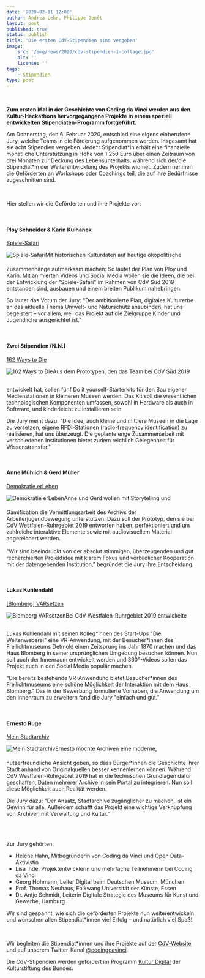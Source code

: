 ```yaml
---
date: '2020-02-11 12:00'
author: Andrea Lehr, Philippe Genêt
layout: post
published: true
status: publish
title: 'Die ersten CdV-Stipendien sind vergeben'
image:
    src: '/img/news/2020/cdv-stipendien-1-collage.jpg'
    alt: ''
    license: ''
tags:
    - Stipendien
type: post
---
```

<br/>
<p><b>Zum ersten Mal in der Geschichte von Coding da Vinci werden aus den Kultur-Hackathons hervorgegangene Projekte in einem speziell entwickelten Stipendiaten-Programm fortgeführt.</b></p>

<p>Am Donnerstag, den 6. Februar 2020, entschied eine eigens einberufene Jury, welche Teams in die Förderung aufgenommen werden. Insgesamt hat sie acht Stipendien vergeben. Jede*r Stipendiat*in erhält eine finanzielle monatliche Unterstützung in Höhe von 1.250 Euro über einen Zeitraum von drei Monaten zur Deckung des Lebensunterhalts, während sich der/die Stipendiat*in der Weiterentwicklung des Projekts widmet. Zudem nehmen die Geförderten an Workshops oder Coachings teil, die auf ihre Bedürfnisse zugeschnitten sind.</p><br/>
<p>Hier stellen wir die Geförderten und ihre Projekte vor:</p>
<br/>

<h4>Ploy Schneider & Karin Kulhanek</h4>
<p><a href="https://codingdavinci.de/projects/2019_sued/spiele_safari.html" target="_blank">Spiele-Safari</a></p>
<p><img alt="Spiele-Safari" class="img-responsive col-lg-2 col-md-2 col-sm-2 inline-logo" style="margin-left: 0px; margin-bottom: 20px" src="/img/projekte/spiele_safari-square.jpg">Mit historischen Kulturdaten auf heutige ökopolitische Zusammenhänge aufmerksam machen: So lautet der Plan von Ploy und Karin. Mit animierten Videos und Social Media wollen sie die Ideen, die bei der Entwicklung der "Spiele-Safari" im Rahmen von CdV Süd 2019 entstanden sind, ausbauen und einem breiten Publikum nahebringen.</p>
<p>So lautet das Votum der Jury: "Der ambitionierte Plan, digitales Kulturerbe an das aktuelle Thema Umwelt- und Naturschutz anzubinden, hat uns begeistert – vor allem, weil das Projekt auf die Zielgruppe Kinder und Jugendliche ausgerichtet ist."</p><br/>

<h4>Zwei Stipendien (N.N.)</h4>
<p><a href="https://codingdavinci.de/projects/2019_sued/ways_162_to_die.html" target="_blank">162 Ways to Die</a></p> 
<p><img alt="162 Ways to Die" class="img-responsive col-lg-2 col-md-2 col-sm-2 inline-logo" style="margin-left: 0px; margin-bottom: 30px" src="/img/projekte/ways_162_to_die-square.jpg">Aus dem Prototypen, den das Team bei CdV Süd 2019 entwickelt hat, sollen fünf Do it yourself-Starterkits für den Bau eigener Medienstationen in kleineren Museen werden. Das Kit soll die wesentlichen technologischen Komponenten umfassen, sowohl in Hardware als auch in Software, und kinderleicht zu installieren sein.</p>
<p>Die Jury meint dazu: "Die Idee, auch kleine und mittlere Museen in die Lage zu versetzen, eigene RFDI-Stationen (radio-frequency identification) zu realisieren, hat uns überzeugt. Die geplante enge Zusammenarbeit mit verschiedenen Institutionen bietet zudem reichlich Gelegenheit für Wissenstransfer."</p><br/>

<h4>Anne Mühlich & Gerd Müller</h4>
<p><a href="https://codingdavinci.de/projects/2019_west/demokratie_erleben.html" target="_blank">Demokratie erLeben</a></p> 
<p><img alt="Demokratie erLeben" class="img-responsive col-lg-2 col-md-2 col-sm-2 inline-logo" style="margin-left: 0px; margin-bottom: 20px" src="/img/projekte/2019_west/demokratie_erleben-square.jpg">Anne und Gerd wollen mit Storytelling und Gamification die Vermittlungsarbeit des Archivs der Arbeiterjugendbewegung unterstützen. Dazu soll der Prototyp, den sie bei CdV Westfalen-Ruhrgebiet 2019 entworfen haben, perfektioniert und um zahlreiche interaktive Elemente sowie mit audiovisuellem Material angereichert werden.<br/><br/>
"Wir sind beeindruckt von der absolut stimmigen, überzeugenden und gut recherchierten Projektidee mit klarem Fokus und vorbildlicher Kooperation mit der datengebenden Institution," begründet die Jury ihre Entscheidung.</p><br/>

<h4>Lukas Kuhlendahl</h4>
<p><a href="https://codingdavinci.de/projects/2019_west/blombergVARsetzen_VR.html" target="_blank">[Blomberg] VARsetzen</a></p>
<p><img alt="Blomberg VARsetzen" class="img-responsive col-lg-2 col-md-2 col-sm-2 inline-logo" style="margin-left: 0px; margin-bottom: 30px" src="/img/projekte/2019_west/blombergVARsetzen_VR-square.jpg">Bei CdV Westfalen-Ruhrgebiet 2019 entwickelte Lukas Kuhlendahl mit seinen Kolleg*innen des Start-Ups "Die Weltenweberei" eine VR-Anwendung, mit der Besucher*innen des Freilichtmuseums Detmold einen Zeitsprung ins Jahr 1870 machen und das Haus Blomberg in seiner ursprünglichen Umgebung besuchen können. Nun soll auch der Innenraum entwickelt werden und 360°-Videos sollen das Projekt auch in den Social Media populär machen.</p>
<p>"Die bereits bestehende VR-Anwendung bietet Besucher*innen des Freilichtmuseums eine schöne Möglichkeit der Interaktion mit dem Haus Blomberg." Das in der Bewerbung formulierte Vorhaben, die Anwendung um den Innenraum zu erweitern fand die Jury "einfach und gut."</p><br/>

<h4>Ernesto Ruge</h4>
<p><a href="https://codingdavinci.de/projects/2019_west/mein_stadtarchiv.html" target="_blank">Mein Stadtarchiv</a></p> 
<p><img alt="Mein Stadtarchiv" class="img-responsive col-lg-2 col-md-2 col-sm-2 inline-logo" style="margin-left: 0px; margin-bottom: 20px" src="/img/projekte/2019_west/mein_stadtarchiv-square.jpg">Ernesto möchte Archiven eine moderne, nutzerfreundliche Ansicht geben, so dass Bürger*innen die Geschichte ihrer Stadt anhand von Originalquellen besser kennenlernen können. Während CdV Westfalen-Ruhrgebiet 2019 hat er die technischen Grundlagen dafür geschaffen, Daten mehrerer Archive in sein Portal zu integrieren. Nun soll diese Möglichkeit auch Realität werden.</p>
<p>Die Jury dazu: "Der Ansatz, Stadtarchive zugänglicher zu machen, ist ein Gewinn für alle. Außerdem schafft das Projekt eine wichtige Verknüpfung von Archiven mit Verwaltung und Kultur."</p>
<br/><br/>

<p>Zur Jury gehörten:
	<ul style="list-style-type: square;">
		<li>Helene Hahn, Mitbegründerin von Coding da Vinci und Open Data-Aktivistin</li>
		<li>Lisa Ihde, Projektentwicklerin und mehrfache Teilnehmerin bei Coding da Vinci</li> 
		<li>Georg Hohmann, Leiter Digital beim Deutschen Museum, München</li>
		<li>Prof. Thomas Neuhaus, Folkwang Universität der Künste, Essen</li>
		<li>Dr. Antje Schmidt, Leiterin Digitale Strategie des Museums für Kunst und Gewerbe, Hamburg</li>
	</ul>
</p>
<p>Wir sind gespannt, wie sich die geförderten Projekte nun weiterentwickeln und wünschen allen Stipendiat*innen viel Erfolg – und natürlich viel Spaß!</p><br/>
<p>Wir begleiten die Stipendiat*innen und ihre Projekte auf der <a href="https://codingdavinci.de/" target="_blank">CdV-Website</a> und auf unserem Twitter-Kanal <a href="https://twitter.com/codingdavinci" target="_blank">@codingdavinci</a>.</p>
<p>Die CdV-Stipendien werden gefördert im Programm <a href="https://www.kulturstiftung-des-bundes.de/de/projekte/film_und_neue_medien/detail/kultur_digital.html" target="_blank">Kultur Digital</a> der Kulturstiftung des Bundes.</p>